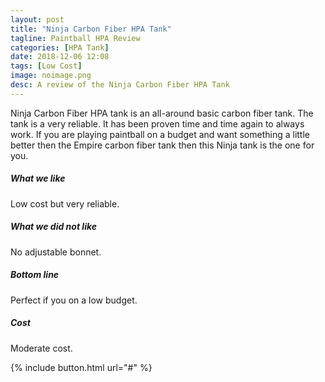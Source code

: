 ```yaml
---
layout: post
title: "Ninja Carbon Fiber HPA Tank"
tagline: Paintball HPA Review
categories: [HPA Tank]
date: 2018-12-06 12:08
tags: [Low Cost]
image: noimage.png
desc: A review of the Ninja Carbon Fiber HPA Tank
---
```


Ninja Carbon Fiber HPA tank is an all-around basic carbon fiber tank. The tank is a very reliable. It has been proven time and time again to always work. If you are playing paintball on a budget and want something a little better then the Empire carbon fiber tank then this Ninja tank is the one for you.

##### What we like

Low cost but very reliable. 

##### What we did not like

No adjustable bonnet.

##### Bottom line

Perfect if you on a low budget.

##### Cost 

Moderate cost.

{% include button.html url="#" %}

[aws]: # "Link to product at Amazon"